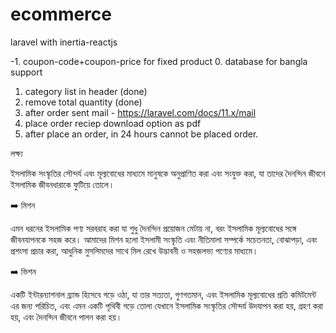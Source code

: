 # ecommerce
laravel with inertia-reactjs

-1. coupon-code+coupon-price for fixed product
0. database for bangla support
1. category list in header (done)
2. remove total quantity (done)
3. after order sent mail - https://laravel.com/docs/11.x/mail
4. place order reciep download option as pdf 
5. after place an order, in 24 hours cannot be placed order.


লক্ষ্য

ইসলামিক সংস্কৃতির সৌন্দর্য এবং মূল্যবোধের মাধ্যমে মানুষকে অনুপ্রাণিত করা এবং সংযুক্ত করা, যা তাদের দৈনন্দিন জীবনে ইসলামিক জীবনধারাকে ফুটিয়ে তোলে।


➡️ মিশন

এমন ধরনের ইসলামিক পণ্য সরবরাহ করা যা শুধু দৈনন্দিন প্রয়োজন মেটায় না, বরং ইসলামিক মূল্যবোধের সঙ্গে জীবনযাপনকে সহজ করে। আমাদের মিশন হলো ইসলামী সংস্কৃতি এবং নীতিমালা সম্পর্কে সচেতনতা, বোঝাপড়া, এবং প্রশংসা প্রচার করা, আধুনিক মুসলিমদের সাথে মিল রেখে উদ্ভাবনী ও সহজলভ্য পণ্যের মাধ্যমে।


➡️ ভিশন

একটি ইন্টারন্যাশনাল ব্র্যান্ড হিসেবে গড়ে ওঠা, যা তার সত্যতা, গুণগতমান, এবং ইসলামিক মূল্যবোধের প্রতি কমিটমেন্ট এর জন্য পরিচিত, এবং এমন একটি পৃথিবী গড়ে তোলা যেখানে ইসলামিক সংস্কৃতির সৌন্দর্য উদযাপন করা হয়, গ্রহণ করা হয়, এবং দৈনন্দিন জীবনে পালন করা হয়।


<!-- db name: ayurvedabd_hamdaanz -->
<!-- user name: ayurvedabd_hamdaanz -->
<!-- user password: kl$hv%hGo%PF -->